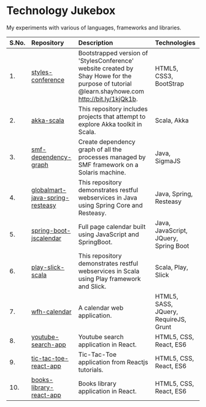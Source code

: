 # Technology Jukebox
My experiments with various of languages, frameworks and libraries.

|S.No.|Repository|Description|Technologies|
|:----|:---------|:----------|:-----------|
|1.|[styles-conference](https://github.com/codingkapoor/styles-conference)|Bootstrapped version of 'StylesConference' website created by Shay Howe for the purpose of tutorial @learn.shayhowe.com http://bit.ly/1kjQk1b.|HTML5, CSS3, BootStrap|
|2.|[akka-scala](https://github.com/codingkapoor/akka-scala)|This repository includes projects that attempt to explore Akka toolkit in Scala.|Scala, Akka|
|3.|[smf-dependency-graph](https://github.com/codingkapoor/smf-dependency-graph)|Create dependency graph of all the processes managed by SMF framework on a Solaris machine.|Java, SigmaJS|
|4.|[globalmart-java-spring-resteasy](https://github.com/codingkapoor/globalmart-java-spring-resteasy)|This repository demonstrates restful webservices in Java using Spring Core and Resteasy.|Java, Spring, Resteasy|
|5.|[spring-boot-jscalendar](https://github.com/codingkapoor/spring-boot-jscalendar)|Full page calendar built using JavaScript and SpringBoot.|Java, JavaScript, JQuery, Spring Boot|
|6.|[play-slick-scala](https://github.com/codingkapoor/play-slick-scala)|This repository demonstrates restful webservices in Scala using Play framework and Slick.|Scala, Play, Slick|
|7.|[wfh-calendar](https://github.com/codingkapoor/wfh-calendar)|A calendar web application.|HTML5, SASS, JQuery, RequireJS, Grunt|
|8.|[youtube-search-app](https://github.com/codingkapoor/youtube-search-app)|Youtube search application in React.|HTML5, CSS, React, ES6|
|9.|[tic-tac-toe-react-app](https://github.com/codingkapoor/tic-tac-toe-react-app)|Tic-Tac-Toe application from Reactjs tutorials.|HTML5, CSS, React, ES6|
|10.|[books-library-react-app](https://github.com/codingkapoor/books-library-react-app)|Books library application in React.|HTML5, CSS, React, ES6|
